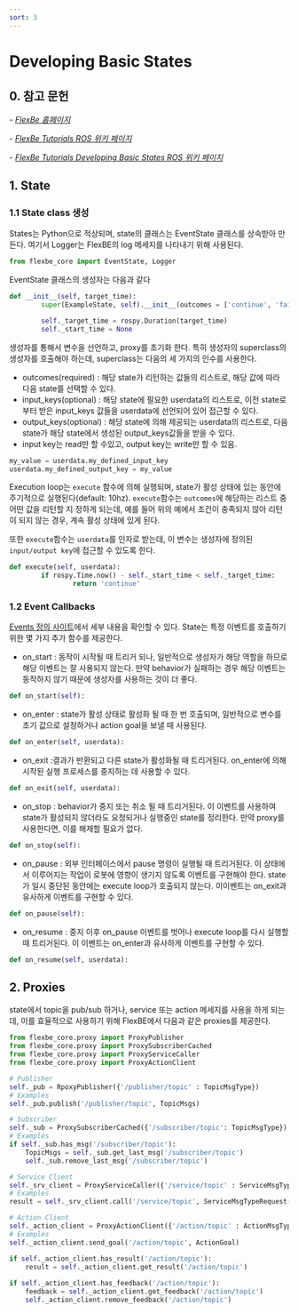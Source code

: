 ```yaml
---
sort: 3
---
```


# Developing Basic States

## 0. 참고 문헌

*- [FlexBe 홈페이지](http://philserver.bplaced.net/fbe/)*

*- [FlexBe Tutorials ROS 위키 페이지](http://wiki.ros.org/flexbe/Tutorials)*

*- [FlexBe Tutorials Developing Basic States ROS 위키 페이지](http://wiki.ros.org/flexbe/Tutorials/Developing%20Basic%20States)*

## 1. State

### 1.1 State class 생성
States는 Python으로 적상되며, state의 클래스는 EventState 클래스를 상속받아 만든다. 여기서 Logger는 FlexBE의 log 메세지를 나타내기 위해 사용된다.
```python
from flexbe_core import EventState, Logger
```

EventState 클래스의 생성자는 다음과 같다
```python
def __init__(self, target_time):
        super(ExampleState, self).__init__(outcomes = ['continue', 'failed'])

        self._target_time = rospy.Duration(target_time)
        self._start_time = None
```
생성자를 통해서 변수을 선언하고, proxy를 초기화 한다. 특히 생성자의 superclass의 생성자를 호출해야 하는데, superclass는 다음의 세 가지의 인수를 사용한다.
* outcomes(required) : 해당 state가 리턴하는 값들의 리스트로, 해당 값에 따라 다음 state를 선택할 수 있다.
* input_keys(optional) : 해당 state에 필요한 userdata의 리스트로, 이전 state로부터 받은 input_keys 값들을  userdata에 선언되어 있어 접근할 수 있다.
* output_keys(optional) : 해당 state에 의해 제공되는 userdata의 리스트로, 다음 state가 해당 state에서 생성된 output_keys값들을 받을 수 있다.
* input key는 read만 할 수있고, output key는 write만 할 수 있음.
```python
my_value = userdata.my_defined_input_key
userdata.my_defined_output_key = my_value
```

Execution loop는 `execute` 함수에 의해 실행되며, state가 활성 상태에 있는 동안에 주기적으로 실행된다(default: 10hz). `execute`함수는 `outcomes`에 해당하는 리스트 중 어떤 값을 리턴할 지 정하게 되는데, 예를 들어 위의 예에서 조건이 충족되지 않아 리턴이 되지 않는 경우, 계속 활성 상태에 있게 된다.

또한 `execute`함수는 `userdata`를 인자로 받는데, 이 변수는 생성자에 정의된 `input/output key`에 접근할 수 있도록 한다.
```python
def execute(self, userdata):
        if rospy.Time.now() - self._start_time < self._target_time:
                return 'continue'
```

### 1.2 Event Callbacks
[Events 정의 사이트](http://wiki.ros.org/flexbe/Tutorials/The%20State%20Lifecycle)에서 세부 내용을 확인할 수 있다. State는 특정 이벤트를 호출하기 위한 몇 가지 추가 함수를 제공한다.
* on_start : 동작이 시작될 때 트리거 되나, 일반적으로 생성자가 해당 역할을 하므로 해당 이벤트는 잘 사용되지 않는다. 만약 behavior가 실패하는 경우 해당 이벤트는 동작하지 않기 때문에 생성자를 사용하는 것이 더 좋다.
```python
def on_start(self):
```
* on_enter : state가 활성 상태로 활성화 될 때 한 번 호출되며, 일반적으로 변수를 초기 값으로 설정하거나 action goal을 보낼 때 사용된다.
```python
def on_enter(self, userdata):
```
* on_exit :결과가 반환되고 다른 state가 활성화될 때 트리거된다. on_enter에 의해 시작된 실행 프로세스를 중지하는 데 사용할 수 있다.
```python
def on_exit(self, userdata):
```
* on_stop : behavior가 중지 또는 취소 될 때 트리거된다. 이 이벤트를 사용하여 state가 활성되지 않더라도 요청되거나 실행중인 state를 정리한다. 만약 proxy를 사용한다면, 이를 해제할 필요가 없다.
```python
def on_stop(self):
```
* on_pause : 외부 인터페이스에서 pause 명령이 실행될 때 트리거된다. 이 상태에서 이루어지는 작업이 로봇에 영향이 생기지 않도록 이벤트를 구현해야 한다. state가 일시 중단된 동안에는 execute loop가 호출되지 않는다. 이이벤트는 on_exit과 유사하게 이벤트를 구현할 수 있다.
```python
def on_pause(self):
```
* on_resume : 중지 이후 on_pause 이벤트를 벗어나 execute loop를 다시 실행할 때 트리거된다. 이 이벤트는 on_enter과 유사하게 이벤트를 구현할 수 있다.
```python
def on_resume(self, userdata):
```

## 2. Proxies
state에서 topic을 pub/sub 하거나, service 또는 action 메세지를 사용을 하게 되는데, 이를 효율적으로 사용하기 위해 FlexBE에서 다음과 같은 proxies를 제공한다.
```python
from flexbe_core.proxy import ProxyPublisher
from flexbe_core.proxy import ProxySubscriberCached
from flexbe_core.proxy import ProxyServiceCaller
from flexbe_core.proxy import ProxyActionClient

# Publisher
self._pub = RpoxyPublisher({'/publisher/topic' : TopicMsgType})
# Examples
self._pub.publish('/publisher/topic', TopicMsgs)

# Subscriber
self._sub = ProxySubscriberCached({'/subscriber/topic': TopicMsgType})
# Examples
if self._sub.has_msg('/subscriber/topic'):
    TopicMsgs = self._sub.get_last_msg('/subscriber/topic')
    self._sub.remove_last_msg('/subscriber/topic')

# Service Client
self._srv_client = ProxyServiceCaller({'/service/topic' : ServiceMsgType})
# Examples
result = self._srv_client.call('/service/topic', ServiceMsgTypeRequest())

# Action Client
self._action_client = ProxyActionClient({'/action/topic' : ActionMsgType})
# Examples
self._action_client.send_goal('/action/topic', ActionGoal)

if self._action_client.has_result('/action/topic'):
    result = self._action_client.get_result('/action/topic')
    
if self._action_client.has_feedback('/action/topic'):
    feedback = self._action_client.get_feedback('/action/topic')
    self._action_client.remove_feedback('/action/topic')
```